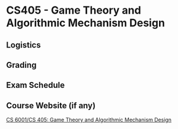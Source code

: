 # CS405 - Game Theory and Algorithmic Mechanism Design

## Logistics

## Grading

## Exam Schedule

## Course Website (if any)

[CS 6001/CS 405: Game Theory and Algorithmic Mechanism Design](https://www.cse.iitb.ac.in/~swaprava/cs6001_07_2024.html)


